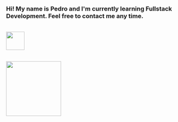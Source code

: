 ### Hi! My name is Pedro and I'm currently learning Fullstack Development. Feel free to contact me any time.
\
<a href="https://www.linkedin.com/in/phpalmeiro/">
    <img src="https://cdn.jsdelivr.net/gh/devicons/devicon/icons/linkedin/linkedin-original.svg" align="center" height="50">
</a>

<br>
<div>
    <img height="150em" src="https://github-readme-stats.vercel.app/api?username=phpalmeiro&show_icons=true&theme=gruvbox">
</div>

<!--
**phpalmeiro/phpalmeiro** is a ✨ _special_ ✨ repository because its `README.md` (this file) appears on your GitHub profile.

Here are some ideas to get you started:

- 🔭 I’m currently working on ...
- 🌱 I’m currently learning ...
- 👯 I’m looking to collaborate on ...
- 🤔 I’m looking for help with ...
- 💬 Ask me about ...
- 📫 How to reach me: ...
- 😄 Pronouns: ...
- ⚡ Fun fact: ...
-->

